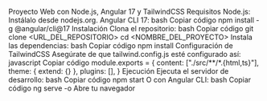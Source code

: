 Proyecto Web con Node.js, Angular 17 y TailwindCSS
Requisitos
Node.js: Instálalo desde nodejs.org.
Angular CLI 17:
bash
Copiar código
npm install -g @angular/cli@17
Instalación
Clona el repositorio:
bash
Copiar código
git clone <URL_DEL_REPOSITORIO>
cd <NOMBRE_DEL_PROYECTO>
Instala las dependencias:
bash
Copiar código
npm install
Configuración de TailwindCSS
Asegúrate de que tailwind.config.js esté configurado así:
javascript
Copiar código
module.exports = {
  content: ["./src/**/*.{html,ts}"],
  theme: { extend: {} },
  plugins: [],
}
Ejecución
Ejecuta el servidor de desarrollo:
bash
Copiar código
npm start
O con Angular CLI:
bash
Copiar código
ng serve -o
Abre tu navegador
